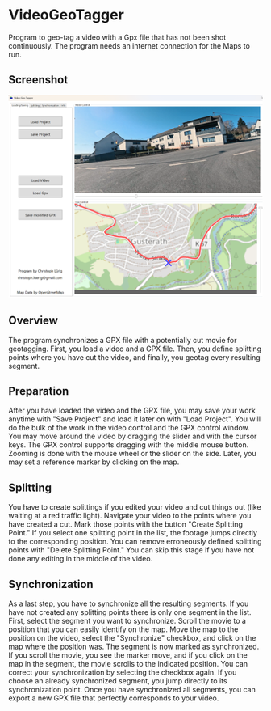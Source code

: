 # VideoGeoTagger
Program to geo-tag a video with a Gpx file that has not been shot continuously. The program needs an internet connection for the Maps to run.

## Screenshot
![Screenshot of Video Geo Tagger](Screenshot.png)


## Overview
The program synchronizes a GPX file with a potentially cut movie for geotagging. First, you load a video and a GPX file. Then, you define splitting points where you have cut the video, and finally, you geotag every resulting segment.

## Preparation
After you have loaded the video and the GPX file, you may save your work anytime with "Save Project" and load it later on with "Load Project". You will do the bulk of the work in the video control and the GPX control window. You may move around the video by dragging the slider and with the cursor keys. The GPX control supports dragging with the middle mouse button. Zooming is done with the mouse wheel or the slider on the side. Later, you may set a reference marker by clicking on the map.

## Splitting
You have to create splittings if you edited your video and cut things out (like waiting at a red traffic light). Navigate your video to the points where you have created a cut. Mark those points with the button "Create Splitting Point." If you select one splitting point in the list, the footage jumps directly to the corresponding position. You can remove erroneously defined splitting points with "Delete Splitting Point." You can skip this stage if you have not done any editing in the middle of the video.


## Synchronization
As a last step, you have to synchronize all the resulting segments. If you have not created any splitting points there is only one segment in the list. First, select the segment you want to synchronize. Scroll the movie to a position that you can easily identify on the map. Move the map to the position on the video, select the "Synchronize" checkbox, and click on the map where the position was. The segment is now marked as synchronized. If you scroll the movie, you see the marker move, and if you click on the map in the segment, the movie scrolls to the indicated position. You can correct your synchronization by selecting the checkbox again. If you choose an already synchronized segment, you jump directly to its synchronization point. Once you have synchronized all segments, you can export a new GPX file that perfectly corresponds to your video. 
